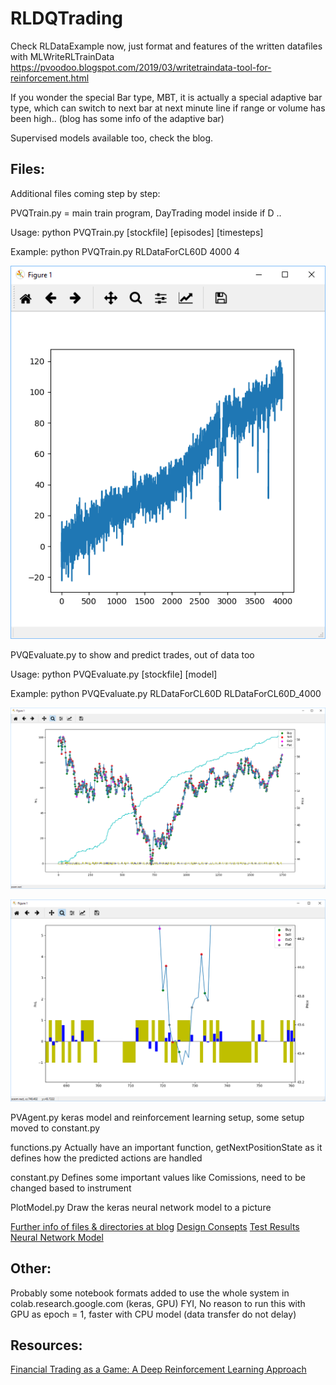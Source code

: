 # RLDQTrading 

Check RLDataExample now, just format and features of the written datafiles with MLWriteRLTrainData
https://pvoodoo.blogspot.com/2019/03/writetraindata-tool-for-reinforcement.html

If you wonder the special Bar type, MBT, it is actually a special adaptive bar type, which can switch to next bar at next minute line if range or volume has been high.. (blog has some info of the adaptive bar)

Supervised models available too, check the blog.


## Files:
Additional files coming step by step:

PVQTrain.py = main train program, DayTrading model inside if D ..

Usage: python PVQTrain.py [stockfile] [episodes] [timesteps]

Example: python PVQTrain.py RLDataForCL60D 4000 4

![Output:](info/CL60D_train.PNG)


PVQEvaluate.py to show and predict trades, out of data too

Usage: python PVQEvaluate.py [stockfile] [model]

Example: python PVQEvaluate.py RLDataForCL60D RLDataForCL60D_4000

![Output:](info/CL60D_evaluate.PNG)

![Zoomed Output:](info/CL60D_evaluate_zoomed.PNG)


PVAgent.py keras model and reinforcement learning setup, some setup moved to constant.py

functions.py  Actually have an important function, getNextPositionState as it defines how the predicted actions are handled

constant.py Defines some important values like Comissions, need to be changed based to instrument 

PlotModel.py Draw the keras neural network model to a picture 

[Further info of files & directories at blog](https://pvoodoo.blogspot.com/2019/03/example-of-reinforcement-learning.html?view=flipcard)
[Design Consepts](https://pvoodoo.blogspot.com/2019/03/rl-for-trading-part-2-design-consepts.html)
[Test Results](https://pvoodoo.blogspot.com/2019/03/rl-for-trading-part-3.html)
[Neural Network Model](https://pvoodoo.blogspot.com/2019/03/rl-for-trading-part-4-neural-network.html)

## Other:

Probably some notebook formats added to use the whole system in colab.research.google.com (keras, GPU)
FYI, No reason to run this with GPU as epoch = 1, faster with CPU model (data transfer do not delay)

## Resources:

[Financial Trading as a Game: A Deep Reinforcement Learning Approach](https://arxiv.org/abs/1807.02787)

